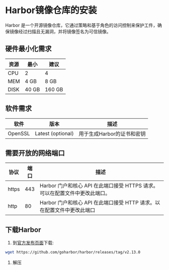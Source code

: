 # Harbor镜像仓库的安装

Harbor 是一个开源镜像仓库，它通过策略和基于角色的访问控制来保护工件，确保镜像经过扫描且无漏洞，并将镜像签名为可信镜像。

## 硬件最小化需求

|资源|最小|建议|
|----|---|----|
|CPU|2   |4   |
|MEM|4 GB|8 GB|
|DISK|40 GB|160 GB|

## 软件需求

|软件|版本|描述|
|----|---|----|
|OpenSSL|Latest (optional)|用于生成Harbor的证书和密钥|

## 需要开放的网络端口

|协议|端口|描述|
|----|---|----|
|https|443|Harbor 门户和核心 API 在此端口接受 HTTPS 请求。可以在配置文件中更改此端口。|
|http|80  |Harbor 门户和核心 API 在此端口接受 HTTP 请求。以在配置文件中更改此端口|

## 下载Harbor

1. 到[官方发布页面](https://github.com/goharbor/harbor/releases/tag/v2.13.0)下载:

```bash
wget https://github.com/goharbor/harbor/releases/tag/v2.13.0
```

1. 解压


